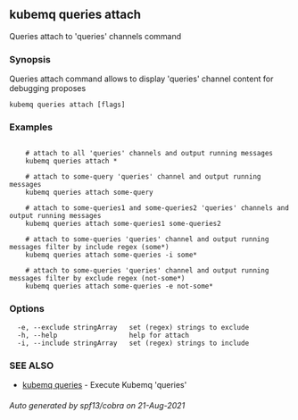 ## kubemq queries attach

Queries attach to 'queries' channels command

### Synopsis

Queries attach command allows to display 'queries' channel content for debugging proposes

```
kubemq queries attach [flags]
```

### Examples

```

	# attach to all 'queries' channels and output running messages
	kubemq queries attach *
	
	# attach to some-query 'queries' channel and output running messages
	kubemq queries attach some-query

	# attach to some-queries1 and some-queries2 'queries' channels and output running messages
	kubemq queries attach some-queries1 some-queries2 

	# attach to some-queries 'queries' channel and output running messages filter by include regex (some*)
	kubemq queries attach some-queries -i some*

	# attach to some-queries 'queries' channel and output running messages filter by exclude regex (not-some*)
	kubemq queries attach some-queries -e not-some*

```

### Options

```
  -e, --exclude stringArray   set (regex) strings to exclude
  -h, --help                  help for attach
  -i, --include stringArray   set (regex) strings to include
```

### SEE ALSO

* [kubemq queries](kubemq_queries.md)     - Execute Kubemq 'queries'

###### Auto generated by spf13/cobra on 21-Aug-2021
